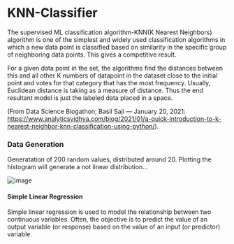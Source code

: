 # KNN-Classifier

The supervised ML classification algorithm-KNN(K Nearest Neighbors) algorithm  is one of the simplest and widely used classification algorithms in which a new data point is classified based on similarity in the specific group of neighboring data points. This gives a competitive result. 

For a given data point in the set, the algorithms find the distances between this and all other K numbers of datapoint in the dataset close to the initial point and votes for that category that has the most frequency. Usually, Euclidean distance is taking as a measure of distance. Thus the end resultant model is just the labeled data placed in a space.

(From Data Science Blogathon; Basil Saji — January 20, 2021: https://www.analyticsvidhya.com/blog/2021/01/a-quick-introduction-to-k-nearest-neighbor-knn-classification-using-python/).

### Data Generation
Generatation of 200 random values, distributed around 20. Plotting the histogram will generate a not linear distribution...

![image](https://user-images.githubusercontent.com/86708470/167184007-9f256135-7742-4df9-a8d6-3f7ba9f33a5a.png)

#### Simple Linear Regression
Simple linear regression is used to model the relationship between two continuous variables. Often, the objective is to predict the value of an output variable (or response) based on the value of an input (or predictor) variable.
